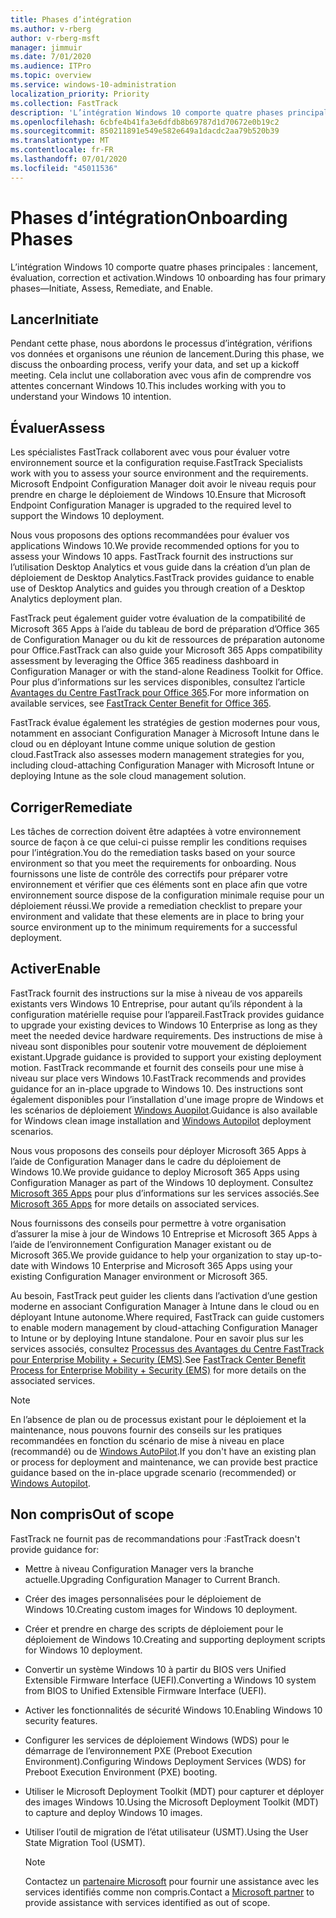 ```yaml
---
title: Phases d’intégration
ms.author: v-rberg
author: v-rberg-msft
manager: jimmuir
ms.date: 7/01/2020
ms.audience: ITPro
ms.topic: overview
ms.service: windows-10-administration
localization_priority: Priority
ms.collection: FastTrack
description: 'L’intégration Windows 10 comporte quatre phases principales : lancement, évaluation, correction et activation.'
ms.openlocfilehash: 6cbfe4b41fa3e6dfdb8b69787d1d70672e0b19c2
ms.sourcegitcommit: 850211891e549e582e649a1dacdc2aa79b520b39
ms.translationtype: MT
ms.contentlocale: fr-FR
ms.lasthandoff: 07/01/2020
ms.locfileid: "45011536"
---
```

# <a name="onboarding-phases"></a><span data-ttu-id="f4dd7-103">Phases d’intégration</span><span class="sxs-lookup"><span data-stu-id="f4dd7-103">Onboarding Phases</span></span>

<span data-ttu-id="f4dd7-104">L’intégration Windows 10 comporte quatre phases principales : lancement, évaluation, correction et activation.</span><span class="sxs-lookup"><span data-stu-id="f4dd7-104">Windows 10 onboarding has four primary phases—Initiate, Assess, Remediate, and Enable.</span></span>

## <a name="initiate"></a><span data-ttu-id="f4dd7-105">Lancer</span><span class="sxs-lookup"><span data-stu-id="f4dd7-105">Initiate</span></span>

<span data-ttu-id="f4dd7-106">Pendant cette phase, nous abordons le processus d’intégration, vérifions vos données et organisons une réunion de lancement.</span><span class="sxs-lookup"><span data-stu-id="f4dd7-106">During this phase, we discuss the onboarding process, verify your data, and set up a kickoff meeting.</span></span> <span data-ttu-id="f4dd7-107">Cela inclut une collaboration avec vous afin de comprendre vos attentes concernant Windows 10.</span><span class="sxs-lookup"><span data-stu-id="f4dd7-107">This includes working with you to understand your Windows 10 intention.</span></span>

## <a name="assess"></a><span data-ttu-id="f4dd7-108">Évaluer</span><span class="sxs-lookup"><span data-stu-id="f4dd7-108">Assess</span></span>

<span data-ttu-id="f4dd7-109">Les spécialistes FastTrack collaborent avec vous pour évaluer votre environnement source et la configuration requise.</span><span class="sxs-lookup"><span data-stu-id="f4dd7-109">FastTrack Specialists work with you to assess your source environment and the requirements.</span></span> <span data-ttu-id="f4dd7-110">Microsoft Endpoint Configuration Manager doit avoir le niveau requis pour prendre en charge le déploiement de Windows 10.</span><span class="sxs-lookup"><span data-stu-id="f4dd7-110">Ensure that Microsoft Endpoint Configuration Manager is upgraded to the required level to support the Windows 10 deployment.</span></span> 

<span data-ttu-id="f4dd7-111">Nous vous proposons des options recommandées pour évaluer vos applications Windows 10.</span><span class="sxs-lookup"><span data-stu-id="f4dd7-111">We provide recommended options for you to assess your Windows 10 apps.</span></span> <span data-ttu-id="f4dd7-112">FastTrack fournit des instructions sur l’utilisation Desktop Analytics et vous guide dans la création d’un plan de déploiement de Desktop Analytics.</span><span class="sxs-lookup"><span data-stu-id="f4dd7-112">FastTrack provides guidance to enable use of Desktop Analytics and guides you through creation of a Desktop Analytics deployment plan.</span></span>

<span data-ttu-id="f4dd7-113">FastTrack peut également guider votre évaluation de la compatibilité de Microsoft 365 Apps à l’aide du tableau de bord de préparation d’Office 365 de Configuration Manager ou du kit de ressources de préparation autonome pour Office.</span><span class="sxs-lookup"><span data-stu-id="f4dd7-113">FastTrack can also guide your Microsoft 365 Apps compatibility assessment by leveraging the Office 365 readiness dashboard in Configuration Manager or with the stand-alone Readiness Toolkit for Office.</span></span> <span data-ttu-id="f4dd7-114">Pour plus d’informations sur les services disponibles, consultez l’article [Avantages du Centre FastTrack pour Office 365](O365-fasttrack-benefit-for-office-365.md).</span><span class="sxs-lookup"><span data-stu-id="f4dd7-114">For more information on available services, see [FastTrack Center Benefit for Office 365](O365-fasttrack-benefit-for-office-365.md).</span></span> 

<span data-ttu-id="f4dd7-115">FastTrack évalue également les stratégies de gestion modernes pour vous, notamment en associant Configuration Manager à Microsoft Intune dans le cloud ou en déployant Intune comme unique solution de gestion cloud.</span><span class="sxs-lookup"><span data-stu-id="f4dd7-115">FastTrack also assesses modern management strategies for you, including cloud-attaching Configuration Manager with Microsoft Intune or deploying Intune as the sole cloud management solution.</span></span>

## <a name="remediate"></a><span data-ttu-id="f4dd7-116">Corriger</span><span class="sxs-lookup"><span data-stu-id="f4dd7-116">Remediate</span></span>

<span data-ttu-id="f4dd7-117">Les tâches de correction doivent être adaptées à votre environnement source de façon à ce que celui-ci puisse remplir les conditions requises pour l’intégration.</span><span class="sxs-lookup"><span data-stu-id="f4dd7-117">You do the remediation tasks based on your source environment so that you meet the requirements for onboarding.</span></span> <span data-ttu-id="f4dd7-118">Nous fournissons une liste de contrôle des correctifs pour préparer votre environnement et vérifier que ces éléments sont en place afin que votre environnement source dispose de la configuration minimale requise pour un déploiement réussi.</span><span class="sxs-lookup"><span data-stu-id="f4dd7-118">We provide a remediation checklist to prepare your environment and validate that these elements are in place to bring your source environment up to the minimum requirements for a successful deployment.</span></span> 

## <a name="enable"></a><span data-ttu-id="f4dd7-119">Activer</span><span class="sxs-lookup"><span data-stu-id="f4dd7-119">Enable</span></span>

<span data-ttu-id="f4dd7-120">FastTrack fournit des instructions sur la mise à niveau de vos appareils existants vers Windows 10 Entreprise, pour autant qu’ils répondent à la configuration matérielle requise pour l’appareil.</span><span class="sxs-lookup"><span data-stu-id="f4dd7-120">FastTrack provides guidance to upgrade your existing devices to Windows 10 Enterprise as long as they meet the needed device hardware requirements.</span></span> <span data-ttu-id="f4dd7-121">Des instructions de mise à niveau sont disponibles pour soutenir votre mouvement de déploiement existant.</span><span class="sxs-lookup"><span data-stu-id="f4dd7-121">Upgrade guidance is provided to support your existing deployment motion.</span></span> <span data-ttu-id="f4dd7-122">FastTrack recommande et fournit des conseils pour une mise à niveau sur place vers Windows 10.</span><span class="sxs-lookup"><span data-stu-id="f4dd7-122">FastTrack recommends and provides guidance for an in-place upgrade to Windows 10.</span></span> <span data-ttu-id="f4dd7-123">Des instructions sont également disponibles pour l’installation d'une image propre de Windows et les scénarios de déploiement [Windows Auopilot](EMS-onboarding-phases.md#windows-autopilot).</span><span class="sxs-lookup"><span data-stu-id="f4dd7-123">Guidance is also available for Windows clean image installation and [Windows Autopilot](EMS-onboarding-phases.md#windows-autopilot) deployment scenarios.</span></span> 

<span data-ttu-id="f4dd7-124">Nous vous proposons des conseils pour déployer Microsoft 365 Apps à l’aide de Configuration Manager dans le cadre du déploiement de Windows 10.</span><span class="sxs-lookup"><span data-stu-id="f4dd7-124">We provide guidance to deploy Microsoft 365 Apps using Configuration Manager as part of the Windows 10 deployment.</span></span> <span data-ttu-id="f4dd7-125">Consultez [Microsoft 365 Apps](O365-onboarding-and-migration.md#microsoft-365-apps) pour plus d’informations sur les services associés.</span><span class="sxs-lookup"><span data-stu-id="f4dd7-125">See [Microsoft 365 Apps](O365-onboarding-and-migration.md#microsoft-365-apps) for more details on associated services.</span></span>

<span data-ttu-id="f4dd7-126">Nous fournissons des conseils pour permettre à votre organisation d’assurer la mise à jour de Windows 10 Entreprise et Microsoft 365 Apps à l’aide de l’environnement Configuration Manager existant ou de Microsoft 365.</span><span class="sxs-lookup"><span data-stu-id="f4dd7-126">We provide guidance to help your organization to stay up-to-date with Windows 10 Enterprise and Microsoft 365 Apps using your existing Configuration Manager environment or Microsoft 365.</span></span>

<span data-ttu-id="f4dd7-127">Au besoin, FastTrack peut guider les clients dans l’activation d’une gestion moderne en associant Configuration Manager à Intune dans le cloud ou en déployant Intune autonome.</span><span class="sxs-lookup"><span data-stu-id="f4dd7-127">Where required, FastTrack can guide customers to enable modern management by cloud-attaching Configuration Manager to Intune or by deploying Intune standalone.</span></span> <span data-ttu-id="f4dd7-128">Pour en savoir plus sur les services associés, consultez [Processus des Avantages du Centre FastTrack pour Enterprise Mobility + Security (EMS)](EMS-fasttrack-process.md).</span><span class="sxs-lookup"><span data-stu-id="f4dd7-128">See [FastTrack Center Benefit Process for Enterprise Mobility + Security (EMS)](EMS-fasttrack-process.md) for more details on the associated services.</span></span>

> [!NOTE]
> <span data-ttu-id="f4dd7-129">En l’absence de plan ou de processus existant pour le déploiement et la maintenance, nous pouvons fournir des conseils sur les pratiques recommandées en fonction du scénario de mise à niveau en place (recommandé) ou de [Windows AutoPilot](EMS-onboarding-phases.md#windows-autopilot).</span><span class="sxs-lookup"><span data-stu-id="f4dd7-129">If you don't have an existing plan or process for deployment and maintenance, we can provide best practice guidance based on the in-place upgrade scenario (recommended) or [Windows Autopilot](EMS-onboarding-phases.md#windows-autopilot).</span></span>

## <a name="out-of-scope"></a><span data-ttu-id="f4dd7-130">Non compris</span><span class="sxs-lookup"><span data-stu-id="f4dd7-130">Out of scope</span></span>

<span data-ttu-id="f4dd7-131">FastTrack ne fournit pas de recommandations pour :</span><span class="sxs-lookup"><span data-stu-id="f4dd7-131">FastTrack doesn't provide guidance for:</span></span>

- <span data-ttu-id="f4dd7-132">Mettre à niveau Configuration Manager vers la branche actuelle.</span><span class="sxs-lookup"><span data-stu-id="f4dd7-132">Upgrading Configuration Manager to Current Branch.</span></span>
- <span data-ttu-id="f4dd7-133">Créer des images personnalisées pour le déploiement de Windows 10.</span><span class="sxs-lookup"><span data-stu-id="f4dd7-133">Creating custom images for Windows 10 deployment.</span></span>
- <span data-ttu-id="f4dd7-134">Créer et prendre en charge des scripts de déploiement pour le déploiement de Windows 10.</span><span class="sxs-lookup"><span data-stu-id="f4dd7-134">Creating and supporting deployment scripts for Windows 10 deployment.</span></span>
- <span data-ttu-id="f4dd7-135">Convertir un système Windows 10 à partir du BIOS vers Unified Extensible Firmware Interface (UEFI).</span><span class="sxs-lookup"><span data-stu-id="f4dd7-135">Converting a Windows 10 system from BIOS to Unified Extensible Firmware Interface (UEFI).</span></span>
- <span data-ttu-id="f4dd7-136">Activer les fonctionnalités de sécurité Windows 10.</span><span class="sxs-lookup"><span data-stu-id="f4dd7-136">Enabling Windows 10 security features.</span></span> 
- <span data-ttu-id="f4dd7-137">Configurer les services de déploiement Windows (WDS) pour le démarrage de l’environnement PXE (Preboot Execution Environment).</span><span class="sxs-lookup"><span data-stu-id="f4dd7-137">Configuring Windows Deployment Services (WDS) for Preboot Execution Environment (PXE) booting.</span></span>
- <span data-ttu-id="f4dd7-138">Utiliser le Microsoft Deployment Toolkit (MDT) pour capturer et déployer des images Windows 10.</span><span class="sxs-lookup"><span data-stu-id="f4dd7-138">Using the Microsoft Deployment Toolkit (MDT) to capture and deploy Windows 10 images.</span></span>
- <span data-ttu-id="f4dd7-139">Utiliser l’outil de migration de l’état utilisateur (USMT).</span><span class="sxs-lookup"><span data-stu-id="f4dd7-139">Using the User State Migration Tool (USMT).</span></span>

  > [!NOTE]
  > <span data-ttu-id="f4dd7-140">Contactez un [partenaire Microsoft](https://go.microsoft.com/fwlink/?linkid=2080150) pour fournir une assistance avec les services identifiés comme non compris.</span><span class="sxs-lookup"><span data-stu-id="f4dd7-140">Contact a [Microsoft partner](https://go.microsoft.com/fwlink/?linkid=2080150) to provide assistance with services identified as out of scope.</span></span>

 